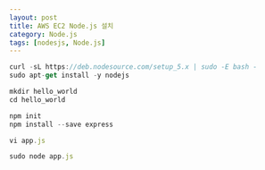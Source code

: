 ```yaml
---
layout: post
title: AWS EC2 Node.js 설치
category: Node.js
tags: [nodesjs, Node.js]
---
```



```javascript
curl -sL https://deb.nodesource.com/setup_5.x | sudo -E bash - 
sudo apt-get install -y nodejs
```

```javascript
mkdir hello_world
cd hello_world
```

```javascript
npm init
npm install --save express
```

```javascript
vi app.js
```

```javascript
sudo node app.js
```
